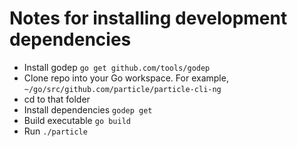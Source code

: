 # Notes for installing development dependencies

- Install godep `go get github.com/tools/godep`
- Clone repo into your Go workspace. For example, `~/go/src/github.com/particle/particle-cli-ng`
- cd to that folder
- Install dependencies `godep get`
- Build executable `go build`
- Run `./particle`

